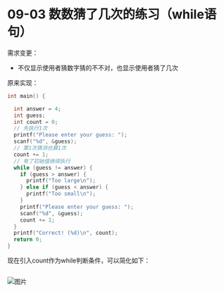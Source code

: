 # 09-03 数数猜了几次的练习（while语句）

需求变更：
- 不仅显示使用者猜数字猜的不不对，也显示使用者猜了几次

原来实现：
```c++
int main() {

  int answer = 4;
  int guess;
  int count = 0;
  // 先执行1次
  printf("Please enter your guess: ");
  scanf("%d", &guess);
  // 第1次猜测也算1次
  count += 1;
  // 有了初始值继续执行
  while (guess != answer) {
    if (guess > answer) {
      printf("Too large\n");
    } else if (guess < answer) {
      printf("Too small\n");
    }
    printf("Please enter your guess: ");
    scanf("%d", &guess);
    count += 1;
  }
  printf("Correct! (%d)\n", count);
  return 0;
}
```

现在引入count作为while判断条件，可以简化如下：
```c++

```


![图片](pics//pic-1.jpg)

